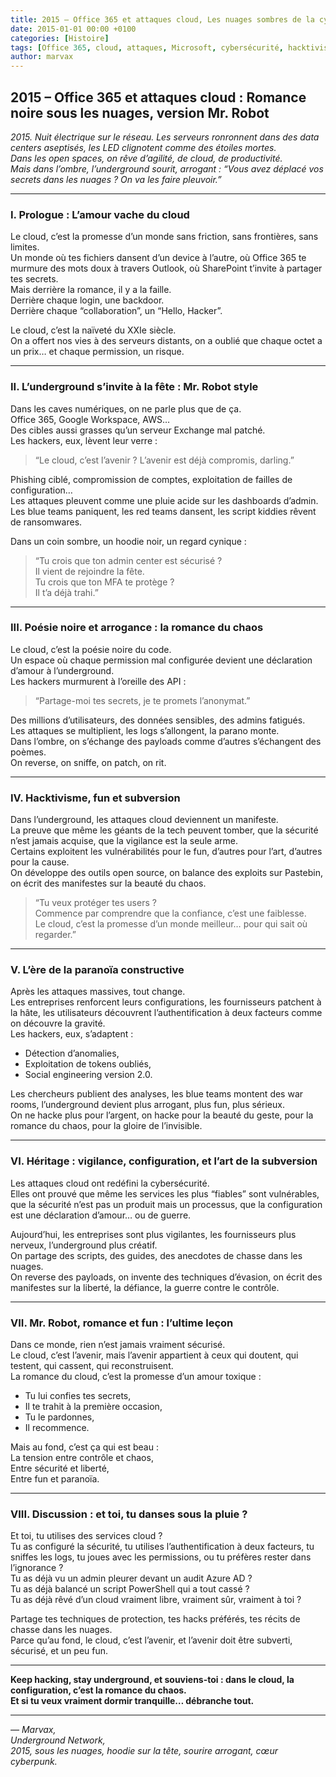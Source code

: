 ```yaml
---
title: 2015 – Office 365 et attaques cloud, Les nuages sombres de la cybersécurité
date: 2015-01-01 00:00 +0100
categories: [Histoire]
tags: [Office 365, cloud, attaques, Microsoft, cybersécurité, hacktivisme, underground]
author: marvax
---
```


## 2015 – Office 365 et attaques cloud : Romance noire sous les nuages, version Mr. Robot

*2015. Nuit électrique sur le réseau. Les serveurs ronronnent dans des data centers aseptisés, les LED clignotent comme des étoiles mortes.  
Dans les open spaces, on rêve d’agilité, de cloud, de productivité.  
Mais dans l’ombre, l’underground sourit, arrogant : “Vous avez déplacé vos secrets dans les nuages ? On va les faire pleuvoir.”*

---

### I. Prologue : L’amour vache du cloud

Le cloud, c’est la promesse d’un monde sans friction, sans frontières, sans limites.  
Un monde où tes fichiers dansent d’un device à l’autre, où Office 365 te murmure des mots doux à travers Outlook, où SharePoint t’invite à partager tes secrets.  
Mais derrière la romance, il y a la faille.  
Derrière chaque login, une backdoor.  
Derrière chaque “collaboration”, un “Hello, Hacker”.

Le cloud, c’est la naïveté du XXIe siècle.  
On a offert nos vies à des serveurs distants, on a oublié que chaque octet a un prix… et chaque permission, un risque.

---

### II. L’underground s’invite à la fête : Mr. Robot style

Dans les caves numériques, on ne parle plus que de ça.  
Office 365, Google Workspace, AWS…  
Des cibles aussi grasses qu’un serveur Exchange mal patché.  
Les hackers, eux, lèvent leur verre :  
> “Le cloud, c’est l’avenir ? L’avenir est déjà compromis, darling.”

Phishing ciblé, compromission de comptes, exploitation de failles de configuration…  
Les attaques pleuvent comme une pluie acide sur les dashboards d’admin.  
Les blue teams paniquent, les red teams dansent, les script kiddies rêvent de ransomwares.

Dans un coin sombre, un hoodie noir, un regard cynique :  
> “Tu crois que ton admin center est sécurisé ?  
> Il vient de rejoindre la fête.  
> Tu crois que ton MFA te protège ?  
> Il t’a déjà trahi.”

---

### III. Poésie noire et arrogance : la romance du chaos

Le cloud, c’est la poésie noire du code.  
Un espace où chaque permission mal configurée devient une déclaration d’amour à l’underground.  
Les hackers murmurent à l’oreille des API :  
> “Partage-moi tes secrets, je te promets l’anonymat.”

Des millions d’utilisateurs, des données sensibles, des admins fatigués.  
Les attaques se multiplient, les logs s’allongent, la parano monte.  
Dans l’ombre, on s’échange des payloads comme d’autres s’échangent des poèmes.  
On reverse, on sniffe, on patch, on rit.

---

### IV. Hacktivisme, fun et subversion

Dans l’underground, les attaques cloud deviennent un manifeste.  
La preuve que même les géants de la tech peuvent tomber, que la sécurité n’est jamais acquise, que la vigilance est la seule arme.  
Certains exploitent les vulnérabilités pour le fun, d’autres pour l’art, d’autres pour la cause.  
On développe des outils open source, on balance des exploits sur Pastebin, on écrit des manifestes sur la beauté du chaos.

> “Tu veux protéger tes users ?  
> Commence par comprendre que la confiance, c’est une faiblesse.  
> Le cloud, c’est la promesse d’un monde meilleur… pour qui sait où regarder.”

---

### V. L’ère de la paranoïa constructive

Après les attaques massives, tout change.  
Les entreprises renforcent leurs configurations, les fournisseurs patchent à la hâte, les utilisateurs découvrent l’authentification à deux facteurs comme on découvre la gravité.  
Les hackers, eux, s’adaptent :  
- Détection d’anomalies,  
- Exploitation de tokens oubliés,  
- Social engineering version 2.0.

Les chercheurs publient des analyses, les blue teams montent des war rooms, l’underground devient plus arrogant, plus fun, plus sérieux.  
On ne hacke plus pour l’argent, on hacke pour la beauté du geste, pour la romance du chaos, pour la gloire de l’invisible.

---

### VI. Héritage : vigilance, configuration, et l’art de la subversion

Les attaques cloud ont redéfini la cybersécurité.  
Elles ont prouvé que même les services les plus “fiables” sont vulnérables, que la sécurité n’est pas un produit mais un processus, que la configuration est une déclaration d’amour… ou de guerre.

Aujourd’hui, les entreprises sont plus vigilantes, les fournisseurs plus nerveux, l’underground plus créatif.  
On partage des scripts, des guides, des anecdotes de chasse dans les nuages.  
On reverse des payloads, on invente des techniques d’évasion, on écrit des manifestes sur la liberté, la défiance, la guerre contre le contrôle.

---

### VII. Mr. Robot, romance et fun : l’ultime leçon

Dans ce monde, rien n’est jamais vraiment sécurisé.  
Le cloud, c’est l’avenir, mais l’avenir appartient à ceux qui doutent, qui testent, qui cassent, qui reconstruisent.  
La romance du cloud, c’est la promesse d’un amour toxique :  
- Tu lui confies tes secrets,  
- Il te trahit à la première occasion,  
- Tu le pardonnes,  
- Il recommence.

Mais au fond, c’est ça qui est beau :  
La tension entre contrôle et chaos,  
Entre sécurité et liberté,  
Entre fun et paranoïa.

---

### VIII. Discussion : et toi, tu danses sous la pluie ?

Et toi, tu utilises des services cloud ?  
Tu as configuré la sécurité, tu utilises l’authentification à deux facteurs, tu sniffes les logs, tu joues avec les permissions, ou tu préfères rester dans l’ignorance ?  
Tu as déjà vu un admin pleurer devant un audit Azure AD ?  
Tu as déjà balancé un script PowerShell qui a tout cassé ?  
Tu as déjà rêvé d’un cloud vraiment libre, vraiment sûr, vraiment à toi ?

Partage tes techniques de protection, tes hacks préférés, tes récits de chasse dans les nuages.  
Parce qu’au fond, le cloud, c’est l’avenir, et l’avenir doit être subverti, sécurisé, et un peu fun.

---

**Keep hacking, stay underground, et souviens-toi : dans le cloud, la configuration, c’est la romance du chaos.**  
**Et si tu veux vraiment dormir tranquille… débranche tout.**

---

*— Marvax,  
Underground Network,  
2015, sous les nuages, hoodie sur la tête, sourire arrogant, cœur cyberpunk.*